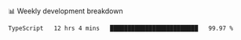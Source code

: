 📊 Weekly development breakdown
<!--START_SECTION:waka-->
```text
TypeScript   12 hrs 4 mins   █████████████████████████   99.97 % 
```
<!--END_SECTION:waka-->

